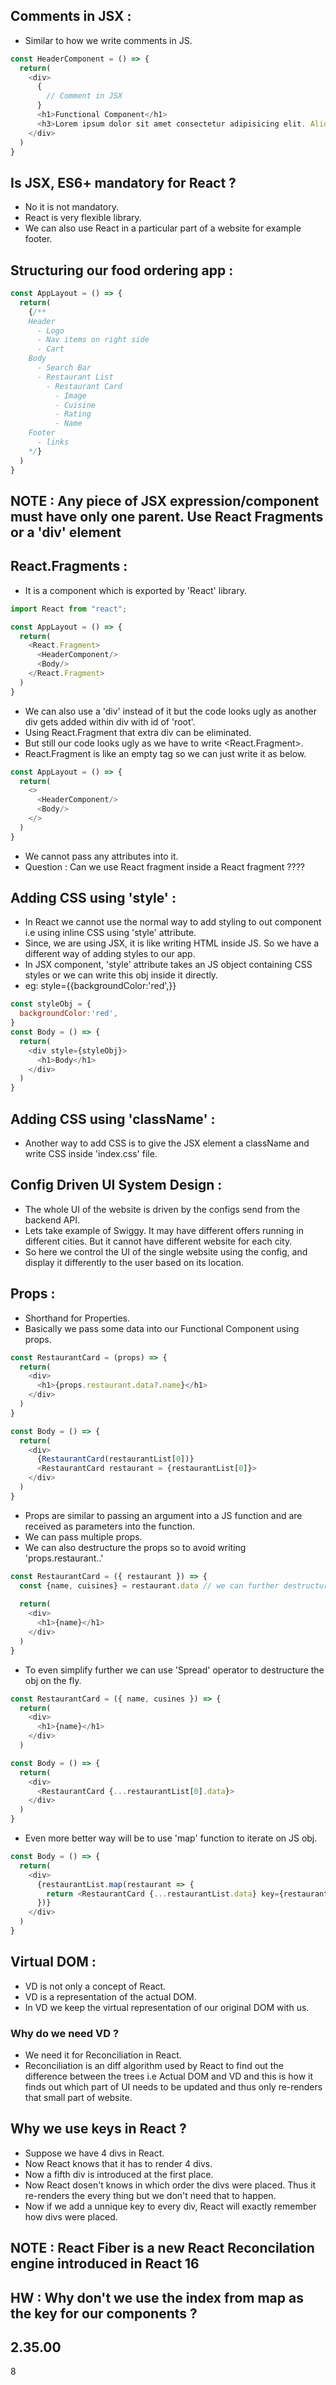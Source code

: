 ## Comments in JSX :

- Similar to how we write comments in JS.

```js
const HeaderComponent = () => {
  return(
    <div>
      {
        // Comment in JSX
      } 
      <h1>Functional Component</h1>
      <h3>Lorem ipsum dolor sit amet consectetur adipisicing elit. Aliquam, officiis!</h3>
    </div>
  )
}
```

## Is JSX, ES6+ mandatory for React ?

- No it is not mandatory.
- React is very flexible library.
- We can also use React in a particular part of a website for example footer.

## Structuring our food ordering app :

```js
const AppLayout = () => {
  return(
    {/**
    Header
      - Logo
      - Nav items on right side
      - Cart
    Body
      - Search Bar
      - Restaurant List
        - Restaurant Card
          - Image
          - Cuisine
          - Rating
          - Name
    Footer   
      - links
    */}
  )
}
```

## NOTE : Any piece of JSX expression/component must have only one parent. Use React Fragments or a 'div' element

## React.Fragments :
  
- It is a component which is exported by 'React' library.
```js
import React from "react";

const AppLayout = () => {
  return(
    <React.Fragment>
      <HeaderComponent/>
      <Body/>
    </React.Fragment>
  )
}
```
- We can also use a 'div' instead of it but the code looks ugly as another div gets added within div with id of 'root'.
- Using React.Fragment that extra div can be eliminated.
- But still our code looks ugly as we have to write <React.Fragment>.
- React.Fragment is like an empty tag so we can just write it as below.
```js
const AppLayout = () => {
  return(
    <>
      <HeaderComponent/>
      <Body/>
    </>
  )
}
```
- We cannot pass any attributes into it.
- Question : Can we use React fragment inside a React fragment ????

## Adding CSS using 'style' :

- In React we cannot use the normal way to add styling to out component i.e using inline CSS using 'style' attribute.
- Since, we are using JSX, it is like writing HTML inside JS. So we have a different way of adding styles to our app.
- In JSX component, 'style' attribute takes an JS object containing CSS styles or we can write this obj inside it directly. 
- eg: style={{backgroundColor:'red',}}
```js
const styleObj = {
  backgroundColor:'red',
}
const Body = () => {
  return(
    <div style={styleObj}>
      <h1>Body</h1>
    </div>
  )
}
```

## Adding CSS using 'className' :

- Another way to add CSS is to give the JSX element a className and write CSS inside 'index.css' file.

## Config Driven UI System Design :

- The whole UI of the website is driven by the configs send from the backend API.
- Lets take example of Swiggy. It may have different offers running in different cities. But it cannot have different website for each city.
- So here we control the UI of the single website using the config, and display it differently to the user based on its location.

## Props :

- Shorthand for  Properties.
- Basically we pass some data into our Functional Component using props.
  
```js
const RestaurantCard = (props) => {
  return(
    <div>
      <h1>{props.restaurant.data?.name}</h1>
    </div>
  )
}

const Body = () => {
  return(
    <div>
      {RestaurantCard(restaurantList[0])}
      <RestaurantCard restaurant = {restaurantList[0]}>
    </div>
  )
}
```
- Props are similar to passing an argument into a JS function and are received as parameters into the function.
- We can pass multiple props.
- We can also destructure the props so to avoid writing 'props.restaurant..'
  
```js
const RestaurantCard = ({ restaurant }) => {
  const {name, cuisines} = restaurant.data // we can further destructure the 'restaurant' obj
  
  return(
    <div>
      <h1>{name}</h1>
    </div>
  )
}
```
- To even simplify further we can use 'Spread' operator to destructure the obj on the fly.
```js
const RestaurantCard = ({ name, cusines }) => {
  return(
    <div>
      <h1>{name}</h1>
    </div>
  )

const Body = () => {
  return(
    <div>
      <RestaurantCard {...restaurantList[0].data}>
    </div>
  )
}
```

- Even more better way will be to use 'map' function to iterate on JS obj.
```js
const Body = () => {
  return(
    <div>
      {restaurantList.map(restaurant => {
        return <RestaurantCard {...restaurantList.data} key={restaurant.data.id}>
      })}
    </div>
  )
}
```

## Virtual DOM :

- VD is not only a concept of React.
- VD is a representation of the actual DOM.
- In VD we keep the virtual representation of our original DOM with us.

### Why do we need VD ?

- We need it for Reconciliation in React.
- Reconciliation is an diff algorithm used by React to find out the difference between the trees i.e Actual DOM and VD and this is how it finds out which part of UI needs to be updated and thus only re-renders that small part of website.

## Why we use keys in React ?

- Suppose we have 4 divs in React.
- Now React knows that it has to render 4 divs.
- Now a fifth div is introduced at the first place.
- Now React dosen't knows in which order the divs were placed. Thus it re-renders the every thing but we don't need that to happen.
- Now if we add a unnique key to every div, React will exactly remember how divs were placed.

## NOTE : React Fiber is a new React Reconcilation engine introduced in React 16

## HW : Why don't we use the index from map as the key for our components ?






## 2.35.00


8
